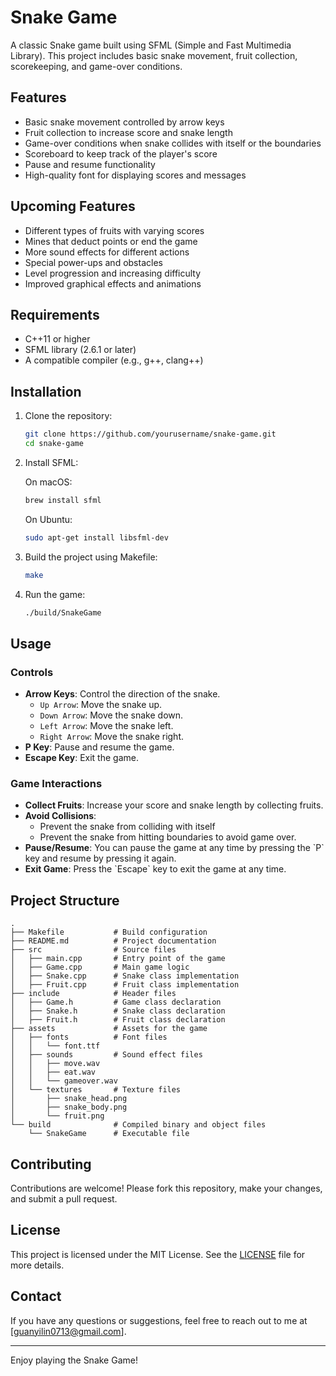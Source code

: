 # Snake Game

A classic Snake game built using SFML (Simple and Fast Multimedia Library). This project includes basic snake movement, fruit collection, scorekeeping, and game-over conditions.

## Features

- Basic snake movement controlled by arrow keys
- Fruit collection to increase score and snake length
- Game-over conditions when snake collides with itself or the boundaries
- Scoreboard to keep track of the player's score
- Pause and resume functionality
- High-quality font for displaying scores and messages

## Upcoming Features

- Different types of fruits with varying scores
- Mines that deduct points or end the game
- More sound effects for different actions
- Special power-ups and obstacles
- Level progression and increasing difficulty
- Improved graphical effects and animations

## Requirements

- C++11 or higher
- SFML library (2.6.1 or later)
- A compatible compiler (e.g., g++, clang++)

## Installation

1. Clone the repository:

   ```bash
   git clone https://github.com/yourusername/snake-game.git
   cd snake-game
   ```

2. Install SFML:

   On macOS:
   ```bash
   brew install sfml
   ```

   On Ubuntu:
   ```bash
   sudo apt-get install libsfml-dev
   ```

3. Build the project using Makefile:

   ```bash
   make
   ```

4. Run the game:

   ```bash
   ./build/SnakeGame
   ```

## Usage

### Controls

- **Arrow Keys**: Control the direction of the snake.
  - `Up Arrow`: Move the snake up.
  - `Down Arrow`: Move the snake down.
  - `Left Arrow`: Move the snake left.
  - `Right Arrow`: Move the snake right.
- **P Key**: Pause and resume the game.
- **Escape Key**: Exit the game.

### Game Interactions

- **Collect Fruits**: Increase your score and snake length by collecting fruits.
- **Avoid Collisions**: 
    - Prevent the snake from colliding with itself 
    - Prevent the snake from hitting boundaries to avoid game over.
- **Pause/Resume**: You can pause the game at any time by pressing the \`P\` key and resume by pressing it again.
- **Exit Game**: Press the \`Escape\` key to exit the game at any time.

## Project Structure

```
.
├── Makefile           # Build configuration
├── README.md          # Project documentation
├── src                # Source files
│   ├── main.cpp       # Entry point of the game
│   ├── Game.cpp       # Main game logic
│   ├── Snake.cpp      # Snake class implementation
│   ├── Fruit.cpp      # Fruit class implementation
├── include            # Header files
│   ├── Game.h         # Game class declaration
│   ├── Snake.h        # Snake class declaration
│   ├── Fruit.h        # Fruit class declaration
├── assets             # Assets for the game
│   ├── fonts          # Font files
│   │   └── font.ttf
│   ├── sounds         # Sound effect files
│   │   ├── move.wav
│   │   ├── eat.wav
│   │   └── gameover.wav
│   └── textures       # Texture files
│       ├── snake_head.png
│       ├── snake_body.png
│       └── fruit.png
└── build              # Compiled binary and object files
    └── SnakeGame      # Executable file
```

## Contributing

Contributions are welcome! Please fork this repository, make your changes, and submit a pull request.

## License

This project is licensed under the MIT License. See the [LICENSE](LICENSE) file for more details.

## Contact

If you have any questions or suggestions, feel free to reach out to me at  [guanyilin0713@gmail.com].

---

Enjoy playing the Snake Game!